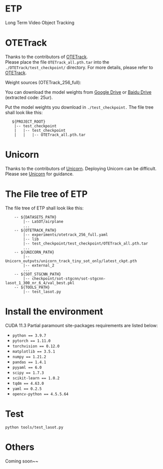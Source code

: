 # ETP
Long Term Video Object Tracking

#  OTETrack 

Thanks to the contributors of [OTETrack](https://github.com/OrigamiSL/OTETrack).  
Please place the file `OTETrack_all.pth.tar` into the `./OTETrack/test_checkpoint/` directory.
For more details, please refer to [OTETrack](https://github.com/OrigamiSL/OTETrack).


Weight sources (OTETrack_256_full):

You can download the model weights from [Google Drive](https://drive.google.com/file/d/1-9CceF4HwsudLi9pt5ylDEhYtrgGDhsz/view?usp=sharing) or [Baidu Drive](https://pan.baidu.com/s/1lJz4RlgCE8XW7lV3sXbcBw?pwd=25ur) (extracted code: 25ur).

Put the model weights you download in `./test_checkpoint.` The file tree shall look like this:
```
   ${PROJECT_ROOT}
    |-- test_checkpoint
    |   |-- test_checkpoint
    |   |   |-- OTETrack_all.pth.tar
```




#  Unicorn

Thanks to the contributors of [Unicorn](https://github.com/MasterBin-IIAU/Unicorn). 
Deploying Unicorn can be difficult. Please see [Unicorn](https://github.com/MasterBin-IIAU/Unicorn) for guidance.


#  The File tree of ETP
The file tree of ETP shall look like this:
```
    -- ${DATASETS_PATH}
        |-- LaSOT/airplane
        ...
    -- ${OTETRACK_PATH}
        |-- experiments/otetrack_256_full.yaml
        |-- lib
        |-- test_checkpoint/test_checkpoint/OTETrack_all.pth.tar
        ...
    -- ${UNICORN_PATH}
        |-- Unicorn_outputs/unicorn_track_tiny_sot_only/latest_ckpt.pth
        |-- external_2
        ...
    -- ${SOT_STGCNN_PATH}
        |-- checkpoint/sot-stgcnn/sot-stgcnn-lasot_1_300_nr_6_4/val_best.pkl
    -- ${TOOLS_PATH}
        |-- test_lasot.py
```

#  Install the environment


CUDA 11.3
Partial paramount site-packages requirements are listed below:
- `python == 3.9.7` 
- `pytorch == 1.11.0`
- `torchvision == 0.12.0`
- `matplotlib == 3.5.1`
- `numpy == 1.21.2`
- `pandas == 1.4.1`
- `pyyaml == 6.0`
- `scipy == 1.7.3`
- `scikit-learn == 1.0.2`
- `tqdm == 4.63.0`
- `yaml == 0.2.5`
- `opencv-python == 4.5.5.64`


#  Test
```
python tools/test_lasot.py
```

# Others 

Coming soon~~